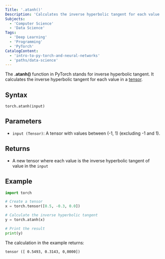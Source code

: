 ```yaml
---
Title: '.atanh()'
Description: 'Calculates the inverse hyperbolic tangent for each value in a tensor.'
Subjects:
  - 'Computer Science'
  - 'Data Science'
Tags:
  - 'Deep Learning'
  - 'Programming'
  - 'PyTorch'
CatalogContent:
  - 'intro-to-py-torch-and-neural-networks'
  - 'paths/data-science'
---
```

The **.atanh()** function in PyTorch stands for inverse hyperbolic tangent. It calculates the inverse hyperbolic tangent for each value in a [tensor](https://www.codecademy.com/resources/docs/pytorch/tensors).

## Syntax

```pseudo
torch.atanh(input)
```

## Parameters

- `input (Tensor)`: A tensor with values between (-1, 1) (excluding -1 and 1).

## Returns

- A new tensor where each value is the inverse hyperbolic tangent of value in the `input`


## Example

```py
import torch

# Create a tensor
x = torch.tensor([0.5, -0.3, 0.0])

# Calculate the inverse hyperbolic tangent
y = torch.atanh(x)

# Print the result
print(y)
```

The calculation in the example returns:

```shell
tensor ([ 0.5493, 0.3143, 0,0000])
```